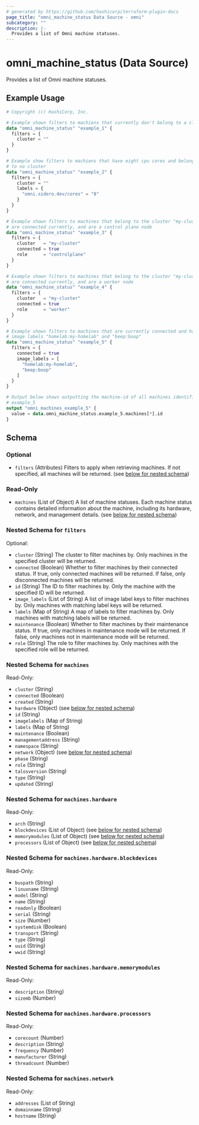 ```yaml
---
# generated by https://github.com/hashicorp/terraform-plugin-docs
page_title: "omni_machine_status Data Source - omni"
subcategory: ""
description: |-
  Provides a list of Omni machine statuses.
---
```


# omni_machine_status (Data Source)

Provides a list of Omni machine statuses.

## Example Usage

```terraform
# Copyright (c) HashiCorp, Inc.

# Example shown filters to machiens that currently don't belong to a cluster
data "omni_machine_status" "example_1" {
  filters = {
    cluster = ""
  }
}

# Example show filters to machiens that have eight cpu cores and belong
# to no cluster
data "omni_machine_status" "example_2" {
  filters = {
    cluster = ""
    labels = {
      "omni.sidero.dev/cores" = "8"
    }
  }
}

# Example shown filters to machines that belong to the cluster "my-cluster",
# are connected currently, and are a control plane node
data "omni_machine_status" "example_3" {
  filters = {
    cluster   = "my-cluster"
    connected = true
    role      = "controlplane"
  }
}

# Example shown filters to machines that belong to the cluster "my-cluster",
# are connected currently, and are a worker node
data "omni_machine_status" "example_4" {
  filters = {
    cluster   = "my-cluster"
    connected = true
    role      = "worker"
  }
}

# Example shown filters to machines that are currently connected and have the
# image labels "homelab:my-homelab" and "beep:boop"
data "omni_machine_status" "example_5" {
  filters = {
    connected = true
    image_labels = [
      "homelab:my-homelab",
      "beep:boop"
    ]
  }
}

# Output below shows outputting the machine-id of all machines identified in
# example_5
output "omni_machines_example_5" {
  value = data.omni_machine_status.example_5.machines[*].id
}
```

<!-- schema generated by tfplugindocs -->
## Schema

### Optional

- `filters` (Attributes) Filters to apply when retrieving machines. If not specified, all machines will be returned. (see [below for nested schema](#nestedatt--filters))

### Read-Only

- `machines` (List of Object) A list of machine statuses. Each machine status contains detailed information about the machine, including its hardware, network, and management details. (see [below for nested schema](#nestedatt--machines))

<a id="nestedatt--filters"></a>
### Nested Schema for `filters`

Optional:

- `cluster` (String) The cluster to filter machines by. Only machines in the specified cluster will be returned.
- `connected` (Boolean) Whether to filter machines by their connected status. If true, only connected machines will be returned. If false, only disconnected machines will be returned.
- `id` (String) The ID to filter machines by. Only the machine with the specified ID will be returned.
- `image_labels` (List of String) A list of image label keys to filter machines by. Only machines with matching label keys will be returned.
- `labels` (Map of String) A map of labels to filter machines by. Only machines with matching labels will be returned.
- `maintenance` (Boolean) Whether to filter machines by their maintenance status. If true, only machines in maintenance mode will be returned. If false, only machines not in maintenance mode will be returned.
- `role` (String) The role to filter machines by. Only machines with the specified role will be returned.


<a id="nestedatt--machines"></a>
### Nested Schema for `machines`

Read-Only:

- `cluster` (String)
- `connected` (Boolean)
- `created` (String)
- `hardware` (Object) (see [below for nested schema](#nestedobjatt--machines--hardware))
- `id` (String)
- `imagelabels` (Map of String)
- `labels` (Map of String)
- `maintenance` (Boolean)
- `managementaddress` (String)
- `namespace` (String)
- `network` (Object) (see [below for nested schema](#nestedobjatt--machines--network))
- `phase` (String)
- `role` (String)
- `talosversion` (String)
- `type` (String)
- `updated` (String)

<a id="nestedobjatt--machines--hardware"></a>
### Nested Schema for `machines.hardware`

Read-Only:

- `arch` (String)
- `blockdevices` (List of Object) (see [below for nested schema](#nestedobjatt--machines--hardware--blockdevices))
- `memorymodules` (List of Object) (see [below for nested schema](#nestedobjatt--machines--hardware--memorymodules))
- `processors` (List of Object) (see [below for nested schema](#nestedobjatt--machines--hardware--processors))

<a id="nestedobjatt--machines--hardware--blockdevices"></a>
### Nested Schema for `machines.hardware.blockdevices`

Read-Only:

- `buspath` (String)
- `linuxname` (String)
- `model` (String)
- `name` (String)
- `readonly` (Boolean)
- `serial` (String)
- `size` (Number)
- `systemdisk` (Boolean)
- `transport` (String)
- `type` (String)
- `uuid` (String)
- `wwid` (String)


<a id="nestedobjatt--machines--hardware--memorymodules"></a>
### Nested Schema for `machines.hardware.memorymodules`

Read-Only:

- `description` (String)
- `sizemb` (Number)


<a id="nestedobjatt--machines--hardware--processors"></a>
### Nested Schema for `machines.hardware.processors`

Read-Only:

- `corecount` (Number)
- `description` (String)
- `frequency` (Number)
- `manufacturer` (String)
- `threadcount` (Number)



<a id="nestedobjatt--machines--network"></a>
### Nested Schema for `machines.network`

Read-Only:

- `addresses` (List of String)
- `domainname` (String)
- `hostname` (String)
